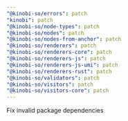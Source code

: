 ```yaml
---
"@kinobi-so/errors": patch
"kinobi": patch
"@kinobi-so/node-types": patch
"@kinobi-so/nodes": patch
"@kinobi-so/nodes-from-anchor": patch
"@kinobi-so/renderers": patch
"@kinobi-so/renderers-core": patch
"@kinobi-so/renderers-js": patch
"@kinobi-so/renderers-js-umi": patch
"@kinobi-so/renderers-rust": patch
"@kinobi-so/validators": patch
"@kinobi-so/visitors": patch
"@kinobi-so/visitors-core": patch
---
```


Fix invalid package dependencies

